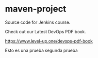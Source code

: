 # maven-project
Source code for Jenkins course.

Check out our Latest DevOps PDF book.

https://www.level-up.one/devops-pdf-book

Esto es una prueba
segunda prueba
